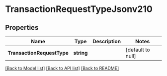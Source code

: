 # TransactionRequestTypeJsonv210

## Properties
Name | Type | Description | Notes
------------ | ------------- | ------------- | -------------
**TransactionRequestType** | **string** |  | [default to null]

[[Back to Model list]](../README.md#documentation-for-models) [[Back to API list]](../README.md#documentation-for-api-endpoints) [[Back to README]](../README.md)


